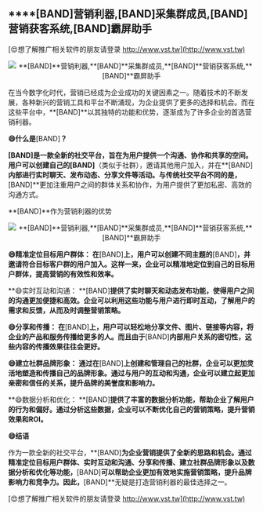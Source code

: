 ## ****[BAND]**营销利器,**[BAND]**采集群成员,**[BAND]**营销获客系统,**[BAND]**霸屏助手**

[😍想了解推广相关软件的朋友请登录 http://www.vst.tw](http://www.vst.tw)

 <center><img src="https://vst.tw/MP4/tuiguang/png/1.png" alt="**[BAND]**营销利器,**[BAND]**采集群成员,**[BAND]**营销获客系统,**[BAND]**霸屏助手"></center>

在当今数字化时代，营销已经成为企业成功的关键因素之一。随着技术的不断发展，各种新兴的营销工具和平台不断涌现，为企业提供了更多的选择和机会。而在这些平台中，**[BAND]**以其独特的功能和优势，逐渐成为了许多企业的首选营销利器。

**😄什么是**[BAND]**？**

**[BAND]**是一款全新的社交平台，旨在为用户提供一个沟通、协作和共享的空间。用户可以创建自己的**[BAND]**（类似于社群），邀请其他用户加入，并在**[BAND]**内部进行实时聊天、发布动态、分享文件等活动。与传统社交平台不同的是，**[BAND]**更加注重用户之间的群体关系和协作，为用户提供了更加私密、高效的沟通方式。

**[BAND]**作为营销利器的优势

 <center><img src="https://vst.tw/MP4/tuiguang/png/1.png" alt="**[BAND]**营销利器,**[BAND]**采集群成员,**[BAND]**营销获客系统,**[BAND]**霸屏助手"></center>

**😄精准定位目标用户群体： 在**[BAND]**上，用户可以创建不同主题的**[BAND]**，并邀请符合目标客户群的用户加入。这样一来，企业可以精准地定位到自己的目标用户群体，提高营销的有效性和效率。**

**😄实时互动和沟通： **[BAND]**提供了实时聊天和动态发布功能，使得用户之间的沟通更加便捷和高效。企业可以利用这些功能与用户进行即时互动，了解用户的需求和反馈，从而及时调整营销策略。**

**😄分享和传播： 在**[BAND]**上，用户可以轻松地分享文件、图片、链接等内容，将企业的产品和服务传播给更多的人。而且由于**[BAND]**内部用户关系的密切性，这些内容的传播效果往往会更好。**

**😄建立社群品牌形象： 通过在**[BAND]**上创建和管理自己的社群，企业可以更加灵活地塑造和传播自己的品牌形象。通过与用户的互动和沟通，企业可以建立起更加亲密和信任的关系，提升品牌的美誉度和影响力。**

**😄数据分析和优化： **[BAND]**提供了丰富的数据分析功能，帮助企业了解用户的行为和偏好。通过分析这些数据，企业可以不断优化自己的营销策略，提升营销效果和ROI。**

**😄结语**

作为一款全新的社交平台，**[BAND]**为企业营销提供了全新的思路和机会。通过精准定位目标用户群体、实时互动和沟通、分享和传播、建立社群品牌形象以及数据分析和优化等功能，**[BAND]**可以帮助企业更加有效地实施营销策略，提升品牌影响力和竞争力。因此，**[BAND]**无疑是打造营销利器的最佳选择之一。

[😍想了解推广相关软件的朋友请登录 http://www.vst.tw](http://www.vst.tw)



